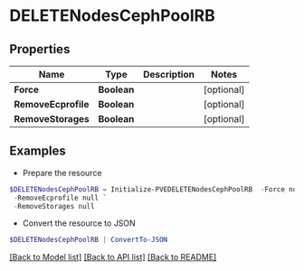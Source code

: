 # DELETENodesCephPoolRB
## Properties

Name | Type | Description | Notes
------------ | ------------- | ------------- | -------------
**Force** | **Boolean** |  | [optional] 
**RemoveEcprofile** | **Boolean** |  | [optional] 
**RemoveStorages** | **Boolean** |  | [optional] 

## Examples

- Prepare the resource
```powershell
$DELETENodesCephPoolRB = Initialize-PVEDELETENodesCephPoolRB  -Force null `
 -RemoveEcprofile null `
 -RemoveStorages null
```

- Convert the resource to JSON
```powershell
$DELETENodesCephPoolRB | ConvertTo-JSON
```

[[Back to Model list]](../README.md#documentation-for-models) [[Back to API list]](../README.md#documentation-for-api-endpoints) [[Back to README]](../README.md)

